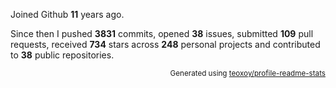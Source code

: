 Joined Github **11** years ago.

Since then I pushed **3831** commits, opened **38** issues, submitted **109** pull requests, received **734** stars across **248** personal projects and contributed to **38** public repositories.

<p align="right"><sub>Generated using <a href="https://github.com/marketplace/actions/profile-readme-stats">teoxoy/profile-readme-stats</a></sub></p>
